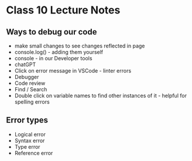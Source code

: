 # Class 10 Lecture Notes

## Ways to debug our code

- make small changes to see changes reflected in page
- console.log() - adding them yourself
- console - in our Developer tools
- chatGPT
- Click on error message in VSCode - linter errors
- Debugger
- Code review
- Find / Search
- Double click on variable names to find other instances of it - helpful for spelling errors

## Error types

- Logical error
- Syntax error
- Type error
- Reference error

